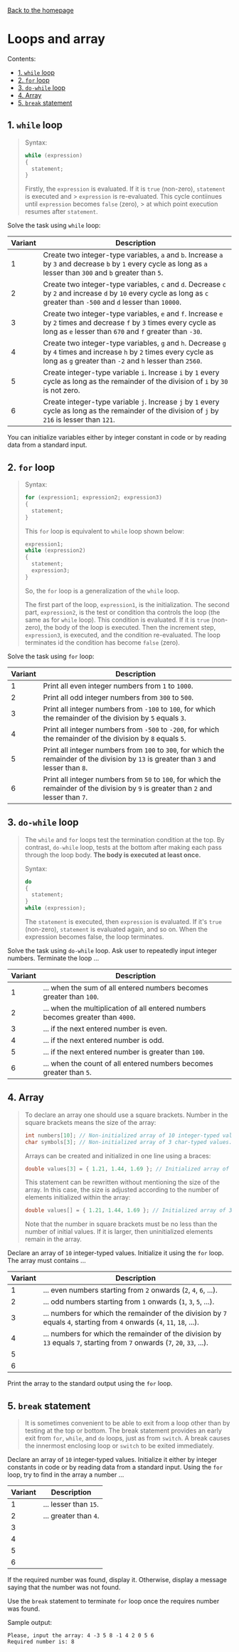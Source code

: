 [Back to the homepage](../README.md)

# Loops and array

Contents:
- [1. `while` loop](#1-while-loop)
- [2. `for` loop](#2-for-loop)
- [3. `do-while` loop](#3-do-while-loop)
- [4. Array](#4-array)
- [5. `break` statement](#5-break-statement)

## 1. `while` loop

> Syntax:
>
> ```c
> while (expression)
> {
>   statement;
> }
> ```
>
> Firstly, the `expression` is evaluated. If it is `true` (non-zero), `statement` is executed and > `expression` is re-evaluated. This cycle contiinues until `expression` becomes `false` (zero), > at which point execution resumes after `statement`.

Solve the task using `while` loop:

| Variant | Description                                                                                                                                                                      |
| ------- | -------------------------------------------------------------------------------------------------------------------------------------------------------------------------------- |
| 1       | Create two integer-type variables, `a` and `b`. Increase `a` by `3` and decrease `b` by `1` every cycle as long as `a` lesser than `300` and `b` greater than `5`.               |
| 2       | Create two integer-type variables, `c` and `d`. Decrease `c` by `2` and increase `d` by `10` every cycle as long as `c` greater than `-500` and `d` lesser than `10000`.         |
| 3       | Create two integer-type variables, `e` and `f`. Increase `e` by `2` times and decrease `f` by `3` times every cycle as long as `e` lesser than `670` and `f` greater than `-30`. |
| 4       | Create two integer-type variables, `g` and `h`. Decrease `g` by `4` times and increase `h` by `2` times every cycle as long as `g` greater than `-2` and `h` lesser than `2560`. |
| 5       | Create integer-type variable `i`. Increase `i` by `1` every cycle as long as the remainder of the division of `i` by `30` is not zero.                                           |
| 6       | Create integer-type variable `j`. Increase `j` by `1` every cycle as long as the remainder of the division of `j` by `216` is lesser than `121`.                                 |

You can initialize variables either by integer constant in code or by reading data from a standard input.

## 2. `for` loop

> Syntax:
>
> ```c
> for (expression1; expression2; expression3)
> {
>   statement;
> }
> ```
>
> This `for` loop is equivalent to `while` loop shown below:
>
> ```c
> expression1;
> while (expression2)
> {
>   statement;
>   expression3;
> }
> ```
>
> So, the `for` loop is a generalization of the `while` loop.
>
> The first part of the loop, `expression1`, is the initialization. The second part, `expression2`, is the test or condition tha controls the loop (the same as for `while` loop). This condition is evaluated. If it is `true` (non-zero), the body  of the loop is executed. Then the increment step, `expression3`, is executed, and the condition re-evaluated. The loop terminates id the condition has become `false` (zero).

Solve the task using `for` loop:

| Variant | Description                                                                                                                             |
| ------- | --------------------------------------------------------------------------------------------------------------------------------------- |
| 1       | Print all even integer numbers from `1` to `1000`.                                                                                      |
| 2       | Print all odd integer numbers from `300` to `500`.                                                                                      |
| 3       | Print all integer numbers from `-100` to `100`, for which the remainder of the division by `5` equals `3`.                              |
| 4       | Print all integer numbers from `-500` to `-200`, for which the remainder of the division by `8` equals `5`.                             |
| 5       | Print all integer numbers from `100` to `300`, for which the remainder of the division by `13` is greater than `3` and lesser than `8`. |
| 6       | Print all integer numbers from `50` to `100`, for which the remainder of the division by `9` is greater than `2` and lesser than `7`.   |

## 3. `do-while` loop

> The `while` and `for` loops test the termination condition at the top. By contrast, `do-while` loop, tests at the bottom after making each pass through the loop body. **The body is executed at least once.**
>
> Syntax:
>
> ```c
> do
> {
>   statement;
> }
> while (expression);
> ```
>
> The `statement` is executed, then `expression` is evaluated. If it's `true` (non-zero), `statement` is evaluated again, and so on. When the expression becomes false, the loop terminates.

Solve the task using `do-while` loop. Ask user to repeatedly input integer numbers. Terminate the loop ...

| Variant | Description                                                                     |
| ------- | ------------------------------------------------------------------------------- |
| 1       | ... when the sum of all entered numbers becomes greater than `100`.             |
| 2       | ... when the multiplication of all entered numbers becomes greater than `4000`. |
| 3       | ... if the next entered number is even.                                         |
| 4       | ... if the next entered number is odd.                                          |
| 5       | ... if the next entered number is greater than `100`.                           |
| 6       | ... when the count of all entered numbers becomes greater than `5`.             |

## 4. Array

> To declare an array one should use a square brackets. Number in the square brackets means the size of the array:
>
> ```c
> int numbers[10]; // Non-initialized array of 10 integer-typed values.
> char symbols[3]; // Non-initialized array of 3 char-typed values.
> ```
>
> Arrays can be created and initialized in one line using a braces:
>
> ```c
> double values[3] = { 1.21, 1.44, 1.69 }; // Initialized array of 3 double-typed values.
> ```
>
> This statement can be rewritten without mentioning the size of the array. In this case, the size is adjusted according to the number of elements initialized within the array:
>
> ```c
> double values[] = { 1.21, 1.44, 1.69 }; // Initialized array of 3 double-typed values.
> ```
>
> Note that the number in square brackets must be no less than the number of initial values. If it is larger, then uninitialized elements remain in the array.

Declare an array of `10` integer-typed values. Initialize it using the `for` loop. The array must contains ...

| Variant | Description                                                                                                         |
| ------- | ------------------------------------------------------------------------------------------------------------------- |
| 1       | ... even numbers starting from `2` onwards (`2`, `4`, `6`, ...).                                                          |
| 2       | ... odd numbers starting from `1` onwards (`1`, `3`, `5`, ...).                                                           |
| 3       | ... numbers for which the remainder of the division by `7` equals `4`, starting from `4` onwards (`4`, `11`, `18`, ...).  |
| 4       | ... numbers for which the remainder of the division by `13` equals `7`, starting from `7` onwards (`7`, `20`, `33`, ...). |
| 5       |
| 6       |

Print the array to the standard output using the `for` loop.

## 5. `break` statement

> It is sometimes convenient to be able to exit from a loop other than by testing at the top or bottom. The break statement provides an early exit from `for`, `while`, and `do` loops, just as from `switch`. A break causes the innermost enclosing loop or `switch` to be exited immediately.

Declare an array of `10` integer-typed values. Initialize it either by integer constants in code or by reading data from a standard input. Using the `for` loop, try to find in the array a number ...

| Variant | Description           |
| ------- | --------------------- |
| 1       | ... lesser than `15`. |
| 2       | ... greater than `4`. |
| 3       |
| 4       |
| 5       |
| 6       |

If the required number was found, display it. Otherwise, display a message saying that the number was not found.

Use the `break` statement to terminate `for` loop once the requires number was found.

Sample output:

```
Please, input the array: 4 -3 5 8 -1 4 2 0 5 6
Required number is: 8
```